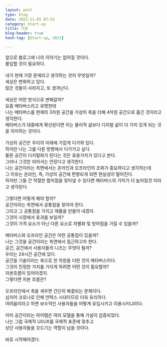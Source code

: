 ```yaml
---
layout: post
type: blog
date: 2021-11-05 07:53
category: Start-up
title: 가설
blog-header: true
hash-tag: [Start-up, 2021]

---
```


앞으로 블로그에 나의 이야기는 없어질 것이다.<br>
몰입할 것이 필요하다.<br>
<br>
내가 현재 가장 문제라고 생각하는 것이 무엇일까?<br>
세상은 변화하고 있다.<br>
많은 것들이 사라지고, 또 생겨난다.<br>
<br>
세상은 어떤 방식으로 변해갈까?<br>
요즘 메타버스라고 유명한데 <br>
나는 메타버스를 현재의 3차원 공간을 가상의 축을 더해 4차원 공간으로 옮긴 것이라고 생각한다.<br>
메타버스가 대중에게 확산된다면 이는 물리적 삶보다 디지털 삶이 더 가치 있게 되는 것을 의미하는 것이다.<br>
<br>
가상의 공간은 우리의 미래에 가깝게 다가와 있다.<br>
하지만 나는 그를 다른 방향에서 다가가고 싶다.<br>
물론 공간이 디지털화가 된다는 것은 효용가치가 있다고 본다.<br>
그러나 그것만 되어서는 안된다고 생각한다.<br>
나는 공간이라는 측면에서는 온라인과 오프라인의 조화가 중요하다고 생각하는데<br>
그 이유는 온라인, 즉, 가상의 공간에 편향되게 되면 현실성이 떨어진다.<br>
하지만 그들 간 적절한 합치점을 찾아낼 수 있다면 메타버스의 가치가 더 높아질것 이라고 생각된다.<br>
<br>
그렇다면 어떻게 해야 할까?<br>
공간이라는 측면에서 공통점을 찾아야 한다.<br>
그리고 그 공통점을 가지고 제품을 만들어 내겠지.<br>
그것이 시장에서 효과를 보일까?<br>
그것이 가격 요소가 아닌 다른 요소로 차별화 및 방어점을 가질 수 있을까?<br>
<br>
메타버스와 오프라인 공간은 어떤 공통점이 있을까?<br>
나는 그것을 공간이라는 측면에서 접근하고자 한다.<br>
공간, 공간에서 사용자들의 니즈는 무엇이 될까?<br>
우리는 24시간 공간에 있다.<br>
공간을 기술이라는 축으로 한 차원을 더한 것이 메타버스이다.<br>
그것이 진정한 가치를 가지게 하려면 어떤 것이 필요할까?<br>
자본흐름이 있어야겠지.<br>
그렇다면 자본 흐름은?<br>
<br>
오프라인에서 축을 세우면 간단히 해결되는 문제이다.<br>
심지어 코로나로 인해 언텍스 시대이므로 더욱 유리하다.<br>
어려움이라고 하면 보수적인 사용자들을 어떻게 유입시키고 이용시키냐이다.<br>
<br>
이미 공간이라는 아이템은 여러 모델을 통해 가설이 검증되었다.<br>
나는 그럼 국제적 UI/UX를 국제적 표준에 맞추고<br>
상단 사용자들을 꼬드기는 역할이 남을 것이다.<br>
<br>
바로 시작해야겠다.<br>